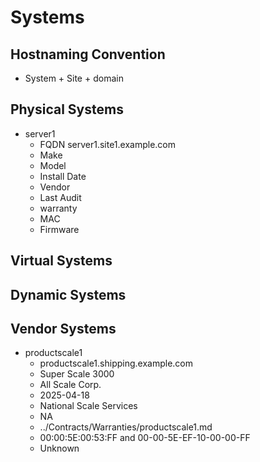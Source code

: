 # Systems

## Hostnaming Convention

- System + Site + domain

## Physical Systems

- server1
  - FQDN server1.site1.example.com
  - Make
  - Model
  - Install Date
  - Vendor
  - Last Audit
  - warranty
  - MAC
  - Firmware

## Virtual Systems


## Dynamic Systems


## Vendor Systems

- productscale1
  - productscale1.shipping.example.com
  - Super Scale 3000
  - All Scale Corp.
  - 2025-04-18
  - National Scale Services
  - NA
  - ../Contracts/Warranties/productscale1.md
  - 00:00:5E:00:53:FF and 00-00-5E-EF-10-00-00-FF
  - Unknown
